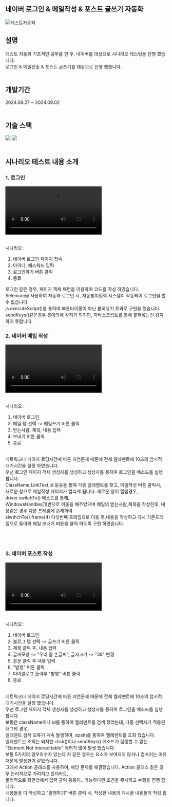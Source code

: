 <!-- Improved compatibility of back to top link: See: https://github.com/othneildrew/Best-README-Template/pull/73 -->
<a id="readme-top"></a>
<!--
*** Thanks for checking out the Best-README-Template. If you have a suggestion
*** that would make this better, please fork the repo and create a pull request
*** or simply open an issue with the tag "enhancement".
*** Don't forget to give the project a star!
*** Thanks again! Now go create something AMAZING! :D
-->









<!-- ABOUT THE PROJECT -->
## 네이버 로그인 & 메일작성 & 포스트 글쓰기 자동화
![테스트자동화](https://github.com/user-attachments/assets/5712be86-5d06-4a95-ba12-0313621309b5)
<br>


## 설명 
테스트 자동화 기초적인 공부를 한 후, 네이버를 대상으로 시나리오 테스팅을 진행 했습니다.<br>
로그인 & 메일전송 & 포스트 글쓰기를 대상으로 진행 했습니다.
<br>
<br>

## 개발기간
2024.08.27 ~ 2024.09.02
<br>
<br>


## 기술 스택

<div>
<img src="https://img.shields.io/badge/Selenium-43B02A?style=for-the-badge&logo=Selenium&logoColor=white">
<img src="https://img.shields.io/badge/JAVA-3178C6?style=for-the-badge&logo=Java&logoColor=white">

</div>

<br>


## 시나리오 테스트 내용 소개

### 1. 로그인 
<video  src="https://github.com/user-attachments/assets/fd1d9ed4-5b2c-4849-888a-3c25805340c8" controls></video>
 <br>
 <br>

시나리오 :<br>
1. 네이버 로그인 페이지 접속
2. 아이디, 패스워드 입력
3. 로그인하기 버튼 클릭
4. 종료

로그인 같은 경우, 페이지 객체 패턴을 이용하여 코드를 작성 하였습니다.<br>
Selenium을 사용하여 자동화 로그인 시, 자동방지입력 시스템이 작동되어 로그인을 할 수 없습니다.<br>
js.executeScript()를 통하여 빠른타이핑이 아닌 붙혀넣기 효과로 구현을 했습니다.<br>
sendKeys()같은경우 봇에의해 감지가 되지만, 자바스크립트를 통해 붙혀넣는건 감지하지 못합니다.<br>











### 2. 네이버 메일 작성
<video  src="https://github.com/user-attachments/assets/0b397999-bdeb-41c5-8915-774f12d09b8f" controls></video>
 <br>
 <br>
 
시나리오 :<br>
1. 네이버 로그인
2. 메일 탭 선택 -> 메일쓰기 버튼 클릭
3. 받는사람, 제목, 내용 입력
4. 보내기 버튼 클릭
5. 종료
<br>
네트워크나 페이지 로딩시간에 따른 지연문제 때문에 전체 엘레멘트에 10초의 암시적 대기시간을 설정 하였습니다.<br>
우선 로그인 페이지 객체 생성자를 생성하고 생성자를 통하여 로그인을 메소드를 실행 합니다.<br>
ClassName,LinkText,id 등등을 통해 각종 엘레멘트를 찾고, 메일작성 버튼 클릭시,<br>
새로운 창으로 메일작성 페이지가 열리게 됩니다. 새로운 창이 열릴경우, driver.switchTo() 메소드를 통해,<br>
WindowsHandles[1]번으로 이동을 해주었으며 메일의 받는사람,제목을 작성한후, 내용같은 경우 다른 프레임에 존재하여<br>
siwthchTo().frame(4) 다섯번째 프레임으로 이동 후,내용을 작성하고 다시 기존프레임으로 돌아와 메일 보내기 버튼을 클릭 하도록 구현 하였습니다.<br>

<br><br>












### 3. 네이버 포스트 작성
<video  src="https://github.com/user-attachments/assets/199e8e2e-c0f2-4aa0-b6ce-33cf03d7b6c2" controls></video>
 <br>
 <br>
 
시나리오 :<br>
1. 네이버 로그인
2. 블로그 탭 선택 -> 글쓰기 버튼 클릭
3. 제목 클릭 후, 내용 입력
4. 글씨모양 -> "우리 딸 손글씨", 글자크기 -> "38" 변경
5. 본문 클릭 후 내용 입력
6. "발행" 버튼 클릭
7. 다이얼로그 출력후 "발행" 버튼 클릭
8. 종료
<br>
네트워크나 페이지 로딩시간에 따른 지연문제 때문에 전체 엘레멘트에 10초의 암시적 대기시간을 설정 했습니다.<br>
우선 로그인 페이지 객체 생성자를 생성하고 생성자를 통하여 로그인을 메소드를 실행 합니다.<br>
보통은 className이나 id를 통하여 엘레멘트를 검색 했었는데, 다중 선택자가 적용된 태그의 경우,<br>
엘레멘트 검색 오류가 계속 발생하여, xpath를 통하여 엘레멘트를 조회 했습니다.<br>
엘레멘트는 조회는 되지만 click()이나 sendKeys() 메소드가 실행할 수 없는 "Element Not Interacttable" 에러가 많이 발생 했습니다.<br>
보통 5가지의 경우의수가 있는데 저 같은 경우는 요소가 보여지지 않거나 겹쳐지는 이유 때문에 발생한거 같았습니다.<br>
그래서 Action 클래스를 사용하여, 해당 문제를 해결했습니다. Action 클래스 같은 경우 논리적으로 가려지고 있더라도,<br>
물리적으로 화면상에서 입력 클릭 등등이.. 가능하다면 조건을 무시하고 수행을 진행 합니다.<br>
내용들을 다 작성하고 "발행하기" 버튼 클릭 시, 작성한 내용의 게시글 내용들이 작성 됩니다.<br>
<br><br>
